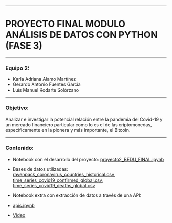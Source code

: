-----

# PROYECTO FINAL MODULO ANÁLISIS DE DATOS CON PYTHON (FASE 3) 

-----

### Equipo 2:

* Karla Adriana Alamo Martínez
* Gerardo Antonio Fuentes García
* Luis Manuel Rodarte Solórzano

-----

### Objetivo:

Analizar e investigar la potencial relación entre la pandemia del Covid-19 y un mercado financiero particular como lo es el de las criptomonedas, específicamente en la pionera y más importante, el Bitcoin. 

-----

### Contenido:

* Notebook con el desarrollo del proyecto:  [proyecto2_BEDU_FINAL.ipynb](./proyecto2_BEDU_FINAL.ipynb)

* Bases de datos utilizadas: [ravenpack_coronavirus_countries_historical.csv](./ravenpack_coronavirus_countries_historical.csv), [time_series_covid19_confirmed_global.csv](./time_series_covid19_confirmed_global.csv),  
[time_series_covid19_deaths_global.csv](./time_series_covid19_deaths_global.csv)

* Notebook extra con extracción de datos a través de una API: 
- [apis.ipynb](./apis.ipynb)

* [Video](https://youtu.be/gqgJ7dYVZjE)
